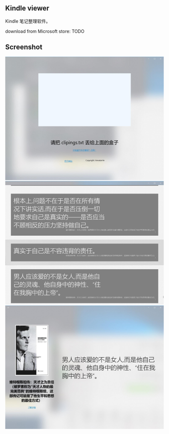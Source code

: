 ## Kindle viewer

Kindle 笔记整理软件。

download from Microsoft store: TODO

## Screenshot

![index page](./assets/index-page.jpg)
![list page](./assets/list-clips.jpg)
![detail page](./assets/detail-clip.jpg)
